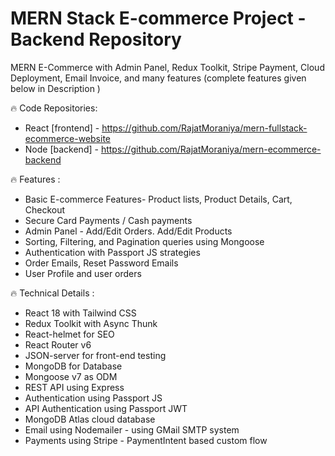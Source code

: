 # MERN Stack E-commerce Project - Backend Repository

MERN E-Commerce with Admin Panel, Redux Toolkit, Stripe Payment, Cloud Deployment, Email Invoice, and many features (complete features given below in Description )

🔥 Code Repositories:

- React [frontend] -  https://github.com/RajatMoraniya/mern-fullstack-ecommerce-website
- Node [backend] - https://github.com/RajatMoraniya/mern-ecommerce-backend

🔥 Features :

- Basic E-commerce Features- Product lists, Product Details, Cart, Checkout
- Secure Card Payments / Cash payments
- Admin Panel - Add/Edit Orders. Add/Edit Products
- Sorting, Filtering, and Pagination queries using Mongoose
- Authentication with Passport JS strategies
- Order Emails, Reset Password Emails
- User Profile and user orders

🔥 Technical Details :

- React 18 with Tailwind CSS
- Redux Toolkit with Async Thunk
- React-helmet for SEO
- React Router v6
- JSON-server for front-end testing
- MongoDB for Database
- Mongoose v7 as ODM
- REST API using Express
- Authentication using Passport JS
- API Authentication using Passport JWT
- MongoDB Atlas cloud database
- Email using Nodemailer - using GMail SMTP system
- Payments using Stripe - PaymentIntent based custom flow
